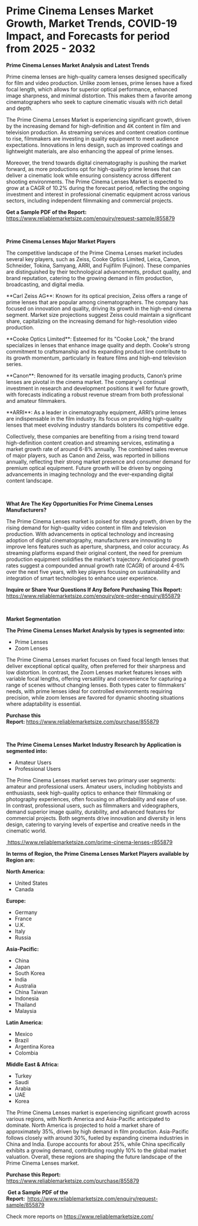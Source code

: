 <p><h1>Prime Cinema Lenses Market Growth, Market Trends, COVID-19 Impact, and Forecasts for period from 2025 - 2032</h1></p><p><strong>Prime Cinema Lenses Market Analysis and Latest Trends</strong></p>
<p><p>Prime cinema lenses are high-quality camera lenses designed specifically for film and video production. Unlike zoom lenses, prime lenses have a fixed focal length, which allows for superior optical performance, enhanced image sharpness, and minimal distortion. This makes them a favorite among cinematographers who seek to capture cinematic visuals with rich detail and depth.</p><p>The Prime Cinema Lenses Market is experiencing significant growth, driven by the increasing demand for high-definition and 4K content in film and television production. As streaming services and content creation continue to rise, filmmakers are investing in quality equipment to meet audience expectations. Innovations in lens design, such as improved coatings and lightweight materials, are also enhancing the appeal of prime lenses.</p><p>Moreover, the trend towards digital cinematography is pushing the market forward, as more productions opt for high-quality prime lenses that can deliver a cinematic look while ensuring consistency across different shooting environments. The Prime Cinema Lenses Market is expected to grow at a CAGR of 10.2% during the forecast period, reflecting the ongoing investment and interest in professional cinematic equipment across various sectors, including independent filmmaking and commercial projects.</p></p>
<p><strong>Get a Sample PDF of the Report:&nbsp;</strong> <a href="https://www.reliablemarketsize.com/enquiry/request-sample/855879?utm_campaign=3175&utm_medium=2&utm_source=Github&utm_content=ia&utm_term=05042025&utm_id=prime-cinema-lenses">https://www.reliablemarketsize.com/enquiry/request-sample/855879</a></p>
<p>&nbsp;</p>
<p><strong>Prime Cinema Lenses Major Market Players</strong></p>
<p><p>The competitive landscape of the Prime Cinema Lenses market includes several key players, such as Zeiss, Cooke Optics Limited, Leica, Canon, Schneider, Tokina, Samyang, ARRI, and Fujifilm (Fujinon). These companies are distinguished by their technological advancements, product quality, and brand reputation, catering to the growing demand in film production, broadcasting, and digital media.</p><p>**Carl Zeiss AG**: Known for its optical precision, Zeiss offers a range of prime lenses that are popular among cinematographers. The company has focused on innovation and quality, driving its growth in the high-end cinema segment. Market size projections suggest Zeiss could maintain a significant share, capitalizing on the increasing demand for high-resolution video production.</p><p>**Cooke Optics Limited**: Esteemed for its "Cooke Look," the brand specializes in lenses that enhance image quality and depth. Cooke's strong commitment to craftsmanship and its expanding product line contribute to its growth momentum, particularly in feature films and high-end television series.</p><p>**Canon**: Renowned for its versatile imaging products, Canon’s prime lenses are pivotal in the cinema market. The company's continual investment in research and development positions it well for future growth, with forecasts indicating a robust revenue stream from both professional and amateur filmmakers.</p><p>**ARRI**: As a leader in cinematography equipment, ARRI’s prime lenses are indispensable in the film industry. Its focus on providing high-quality lenses that meet evolving industry standards bolsters its competitive edge. </p><p>Collectively, these companies are benefiting from a rising trend toward high-definition content creation and streaming services, estimating a market growth rate of around 6-8% annually. The combined sales revenue of major players, such as Canon and Zeiss, was reported in billions annually, reflecting their strong market presence and consumer demand for premium optical equipment. Future growth will be driven by ongoing advancements in imaging technology and the ever-expanding digital content landscape.</p></p>
<p>&nbsp;</p>
<p><strong>What Are The Key Opportunities For Prime Cinema Lenses Manufacturers?</strong></p>
<p><p>The Prime Cinema Lenses market is poised for steady growth, driven by the rising demand for high-quality video content in film and television production. With advancements in optical technology and increasing adoption of digital cinematography, manufacturers are innovating to improve lens features such as aperture, sharpness, and color accuracy. As streaming platforms expand their original content, the need for premium production equipment solidifies the market's trajectory. Anticipated growth rates suggest a compounded annual growth rate (CAGR) of around 4-6% over the next five years, with key players focusing on sustainability and integration of smart technologies to enhance user experience.</p></p>
<p><strong>Inquire or Share Your Questions If Any Before Purchasing This Report:</strong> <a href="https://www.reliablemarketsize.com/enquiry/pre-order-enquiry/855879?utm_campaign=3175&utm_medium=2&utm_source=Github&utm_content=ia&utm_term=05042025&utm_id=prime-cinema-lenses">https://www.reliablemarketsize.com/enquiry/pre-order-enquiry/855879</a></p>
<p>&nbsp;</p>
<p><strong>Market Segmentation</strong></p>
<p><strong>The Prime Cinema Lenses Market Analysis by types is segmented into:</strong></p>
<p><ul><li>Prime Lenses</li><li>Zoom Lenses</li></ul></p>
<p><p>The Prime Cinema Lenses market focuses on fixed focal length lenses that deliver exceptional optical quality, often preferred for their sharpness and low distortion. In contrast, the Zoom Lenses market features lenses with variable focal lengths, offering versatility and convenience for capturing a range of scenes without changing lenses. Both types cater to filmmakers’ needs, with prime lenses ideal for controlled environments requiring precision, while zoom lenses are favored for dynamic shooting situations where adaptability is essential.</p></p>
<p><strong>Purchase this Report:&nbsp;</strong><a href="https://www.reliablemarketsize.com/purchase/855879?utm_campaign=3175&utm_medium=2&utm_source=Github&utm_content=ia&utm_term=05042025&utm_id=prime-cinema-lenses">https://www.reliablemarketsize.com/purchase/855879</a></p>
<p>&nbsp;</p>
<p><strong>The Prime Cinema Lenses Market Industry Research by Application is segmented into:</strong></p>
<p><ul><li>Amateur Users</li><li>Professional Users</li></ul></p>
<p><p>The Prime Cinema Lenses market serves two primary user segments: amateur and professional users. Amateur users, including hobbyists and enthusiasts, seek high-quality optics to enhance their filmmaking or photography experiences, often focusing on affordability and ease of use. In contrast, professional users, such as filmmakers and videographers, demand superior image quality, durability, and advanced features for commercial projects. Both segments drive innovation and diversity in lens design, catering to varying levels of expertise and creative needs in the cinematic world.</p></p>
<p><a href="https://www.reliablemarketsize.com/prime-cinema-lenses-r855879?utm_campaign=3175&utm_medium=2&utm_source=Github&utm_content=ia&utm_term=05042025&utm_id=prime-cinema-lenses">&nbsp;https://www.reliablemarketsize.com/prime-cinema-lenses-r855879</a></p>
<p><strong>In terms of Region, the Prime Cinema Lenses Market Players available by Region are:</strong></p>
<p>
    <p> <strong> North America: </strong>
        <ul>
            <li>United States</li>
            <li>Canada</li>
        </ul>
        </p> 
    <p> <strong> Europe: </strong>
        <ul>
            <li>Germany</li>
            <li>France</li>
            <li>U.K.</li>
            <li>Italy</li>
            <li>Russia</li>
        </ul>
        </p> 
    <p> <strong> Asia-Pacific: </strong>
        <ul>
            <li>China</li>
            <li>Japan</li>
            <li>South Korea</li>
            <li>India</li>
            <li>Australia</li>
            <li>China Taiwan</li>
            <li>Indonesia</li>
            <li>Thailand</li>
            <li>Malaysia</li>
        </ul>
        </p> 
    <p> <strong> Latin America: </strong>
        <ul>
            <li>Mexico</li>
            <li>Brazil</li>
            <li>Argentina Korea</li>
            <li>Colombia</li>
        </ul>
        </p> 
    <p> <strong> Middle East & Africa: </strong>
        <ul>
            <li>Turkey</li>
            <li>Saudi</li>
            <li>Arabia</li>
            <li>UAE</li>
            <li>Korea</li>
        </ul>
    </p>
    </p>
<p><p>The Prime Cinema Lenses market is experiencing significant growth across various regions, with North America and Asia-Pacific anticipated to dominate. North America is projected to hold a market share of approximately 35%, driven by high demand in film production. Asia-Pacific follows closely with around 30%, fueled by expanding cinema industries in China and India. Europe accounts for about 25%, while China specifically exhibits a growing demand, contributing roughly 10% to the global market valuation. Overall, these regions are shaping the future landscape of the Prime Cinema Lenses market.</p></p>
<p><strong>Purchase this Report: </strong><a href="https://www.reliablemarketsize.com/purchase/855879?utm_campaign=3175&utm_medium=2&utm_source=Github&utm_content=ia&utm_term=05042025&utm_id=prime-cinema-lenses">https://www.reliablemarketsize.com/purchase/855879</a></p>
<p>&nbsp;<strong>Get a Sample PDF of the Report:&nbsp;&nbsp;</strong><a href="https://www.reliablemarketsize.com/enquiry/request-sample/855879?utm_campaign=3175&utm_medium=2&utm_source=Github&utm_content=ia&utm_term=05042025&utm_id=prime-cinema-lenses">https://www.reliablemarketsize.com/enquiry/request-sample/855879</a></p>
<p><strong></strong></p>
<p>Check more reports on <a href="https://www.reliablemarketsize.com/?utm_campaign=3175&utm_medium=2&utm_source=Github&utm_content=ia&utm_term=05042025&utm_id=prime-cinema-lenses">https://www.reliablemarketsize.com/</a></p>